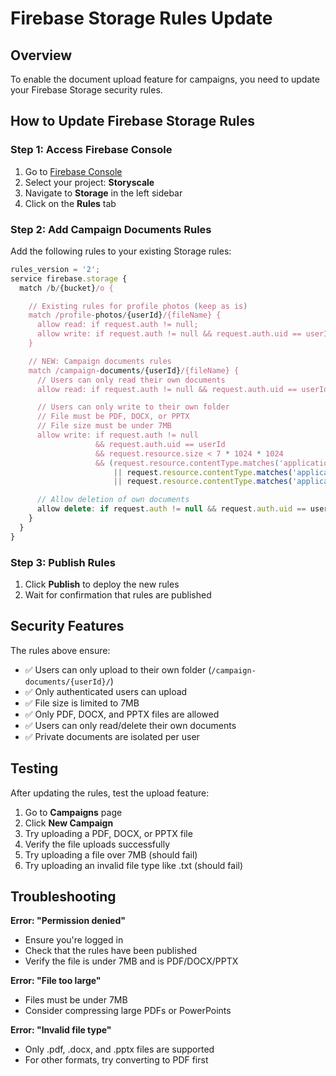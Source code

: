 # Firebase Storage Rules Update

## Overview
To enable the document upload feature for campaigns, you need to update your Firebase Storage security rules.

## How to Update Firebase Storage Rules

### Step 1: Access Firebase Console
1. Go to [Firebase Console](https://console.firebase.google.com/)
2. Select your project: **Storyscale**
3. Navigate to **Storage** in the left sidebar
4. Click on the **Rules** tab

### Step 2: Add Campaign Documents Rules
Add the following rules to your existing Storage rules:

```javascript
rules_version = '2';
service firebase.storage {
  match /b/{bucket}/o {

    // Existing rules for profile photos (keep as is)
    match /profile-photos/{userId}/{fileName} {
      allow read: if request.auth != null;
      allow write: if request.auth != null && request.auth.uid == userId;
    }

    // NEW: Campaign documents rules
    match /campaign-documents/{userId}/{fileName} {
      // Users can only read their own documents
      allow read: if request.auth != null && request.auth.uid == userId;

      // Users can only write to their own folder
      // File must be PDF, DOCX, or PPTX
      // File size must be under 7MB
      allow write: if request.auth != null
                   && request.auth.uid == userId
                   && request.resource.size < 7 * 1024 * 1024
                   && (request.resource.contentType.matches('application/pdf')
                       || request.resource.contentType.matches('application/vnd.openxmlformats-officedocument.wordprocessingml.document')
                       || request.resource.contentType.matches('application/vnd.openxmlformats-officedocument.presentationml.presentation'));

      // Allow deletion of own documents
      allow delete: if request.auth != null && request.auth.uid == userId;
    }
  }
}
```

### Step 3: Publish Rules
1. Click **Publish** to deploy the new rules
2. Wait for confirmation that rules are published

## Security Features

The rules above ensure:
- ✅ Users can only upload to their own folder (`/campaign-documents/{userId}/`)
- ✅ Only authenticated users can upload
- ✅ File size is limited to 7MB
- ✅ Only PDF, DOCX, and PPTX files are allowed
- ✅ Users can only read/delete their own documents
- ✅ Private documents are isolated per user

## Testing

After updating the rules, test the upload feature:
1. Go to **Campaigns** page
2. Click **New Campaign**
3. Try uploading a PDF, DOCX, or PPTX file
4. Verify the file uploads successfully
5. Try uploading a file over 7MB (should fail)
6. Try uploading an invalid file type like .txt (should fail)

## Troubleshooting

**Error: "Permission denied"**
- Ensure you're logged in
- Check that the rules have been published
- Verify the file is under 7MB and is PDF/DOCX/PPTX

**Error: "File too large"**
- Files must be under 7MB
- Consider compressing large PDFs or PowerPoints

**Error: "Invalid file type"**
- Only .pdf, .docx, and .pptx files are supported
- For other formats, try converting to PDF first
